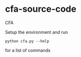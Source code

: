 # cfa-source-code
CFA

Setup the environment and run

```
python cfa.py --help
```

for a list of commands
